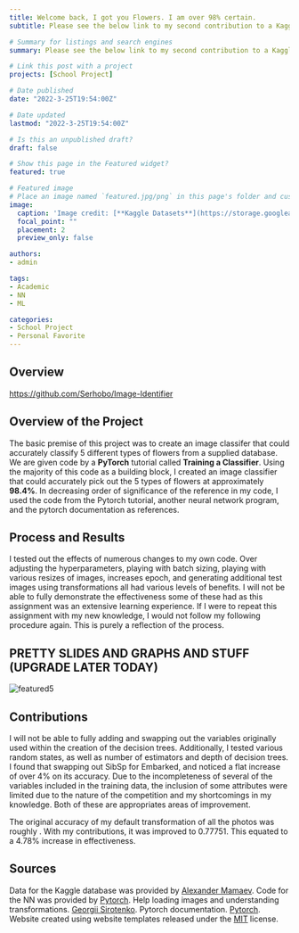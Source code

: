 ```yaml
---
title: Welcome back, I got you Flowers. I am over 98% certain.
subtitle: Please see the below link to my second contribution to a Kaggle Compettion. I was able to achieve a higher accurracy from our tutorial code by creating a train / dev / test system, and trialing different hyperparamets. Take a look for yourself!

# Summary for listings and search engines
summary: Please see the below link to my second contribution to a Kaggle Compettion. I was able to achieve a higher accurracy from our tutorial code by creating a train / dev / test system, and trialing different hyperparamets. Take a look for yourself!

# Link this post with a project
projects: [School Project]

# Date published
date: "2022-3-25T19:54:00Z"

# Date updated
lastmod: "2022-3-25T19:54:00Z"

# Is this an unpublished draft?
draft: false

# Show this page in the Featured widget?
featured: true

# Featured image
# Place an image named `featured.jpg/png` in this page's folder and customize its options here.
image:
  caption: 'Image credit: [**Kaggle Datasets**](https://storage.googleapis.com/kaggle-datasets-images/8782/12270/c3af536d14e386a2bfd356d1cd84b67e/dataset-cover.jpg?t=2018-01-06-14-10-54)'
  focal_point: ""
  placement: 2
  preview_only: false

authors:
- admin

tags:
- Academic
- NN
- ML

categories:
- School Project
- Personal Favorite
---
```


## Overview

https://github.com/Serhobo/Image-Identifier


## Overview of the Project

The basic premise of this project was to create an image classifer that could accurately classify 5 different types of flowers from a supplied database. We are given code by a **PyTorch** tutorial called **Training a Classifier**. Using the majority of this code as a building block, I created an image classifier that could accurately pick out the 5 types of flowers at approximately **98.4%**. In decreasing order of significance of the reference in my code, I used the code from the Pytorch tutorial, another neural network program, and the pytorch documentation as references. 

## Process and Results

I tested out the effects of numerous changes to my own code. Over adjusting the hyperparameters, playing with batch sizing, playing with various resizes of images, increases epoch, and generating additional test images using transformations all had various levels of benefits. I will not be able to fully demonstrate the effectiveness some of these had as this assignment was an extensive learning experience. If I were to repeat this assignment with my new knowledge, I would not follow my following procedure again. This is purely a reflection of the process.


## PRETTY SLIDES AND GRAPHS AND STUFF (UPGRADE LATER TODAY)

![featured5](https://user-images.githubusercontent.com/45409769/160456616-c41d9d0f-fdf2-4097-917a-1748b7dacadd.jpg)


## Contributions

 I will not be able to fully adding and swapping out the variables originally used within the creation of the decision trees. Additionally, I tested various random states, as well as number of estimators and depth of decision trees. I found that swapping out SibSp for Embarked, and noticed a flat increase of over 4% on its accuracy. Due to the incompleteness of several of the variables included in the training data, the inclusion of some attributes were limited due to the nature of the competition and my shortcomings in my knowledge. Both of these are appropriates areas of improvement.

The original accuracy of my default transformation of all the photos was roughly . With my contributions, it was improved to 0.77751. This equated to a 4.78% increase in effectiveness.

## Sources

Data for the Kaggle database was provided by [Alexander Mamaev](https://www.kaggle.com/datasets/alxmamaev/flowers-recognition).
Code for the NN was provided by [Pytorch](https://pytorch.org/tutorials/beginner/blitz/cifar10_tutorial.html#sphx-glr-beginner-blitz-cifar10-tutorial-py).
Help loading images and understanding transformations. [Georgii Sirotenko](https://www.kaggle.com/code/georgiisirotenko/pytorch-flowers-translearing-ensemble-test-99-67).
Pytorch documentation. [Pytorch](https://pytorch.org/vision/stable/auto_examples/plot_transforms.html#sphx-glr-auto-examples-plot-transforms-py).
Website created using website templates released under the [MIT](https://github.com/wowchemy/wowchemy-hugo-modules/blob/master/LICENSE.md) license.
